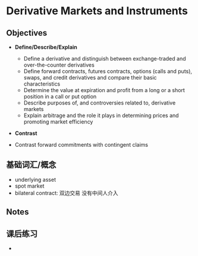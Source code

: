 # Derivative Markets and Instruments

## Objectives

* **Define/Describe/Explain**
  * Define a derivative and distinguish between exchange-traded and over-the-counter derivatives
  * Define forward contracts, futures contracts, options (calls and puts), swaps, and credit derivatives and compare their basic characteristics
  * Determine the value at expiration and profit from a long or a short position in a call or put option
  * Describe purposes of, and controversies related to, derivative markets
  * Explain arbitrage and the role it plays in determining prices and promoting market efficiency

* **Contrast**
* Contrast forward commitments with contingent claims



## 基础词汇/概念
* underlying asset
* spot market
* bilateral contract: 双边交易 没有中间人介入


## Notes

## 课后练习
* 

